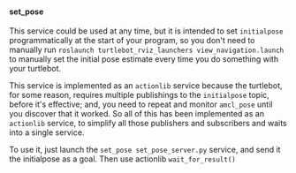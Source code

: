 #### set_pose

This service could be used at any time, but it is intended to set `initialpose` programmatically at the start of your program, so you don't need to manually run `roslaunch turtlebot_rviz_launchers view_navigation.launch` to manually set the initial pose estimate every time you do something with your turtlebot.

This service is implemented as an `actionlib` service because the turtlebot, for some reason, requires multiple publishings to the `initialpose` topic, before it's effective; and, you need to repeat and monitor `amcl_pose` until you discover that it worked. So all of this has been implemented as an `actionlib` service, to simplify all those publishers and subscribers and waits into a single service.

To use it, just launch the `set_pose set_pose_server.py` service, and send it the initialpose as a goal. Then use actionlib `wait_for_result()`